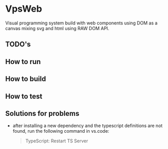 # VpsWeb

Visual programming system build with web components using DOM as a canvas mixing svg and html using RAW DOM API.

## TODO's


## How to run


## How to build


## How to test


## Solutions for problems

- after installing a new dependency and the typescript definitions are not found, run the following command in vs.code:
    >TypeScript: Restart TS Server


